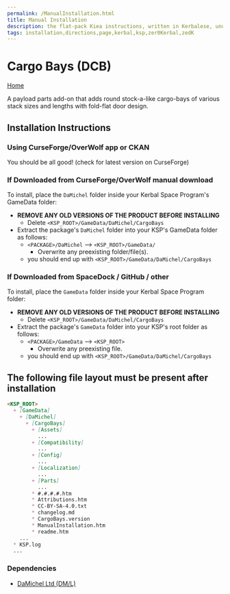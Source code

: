 ```yaml
---
permalink: /ManualInstallation.html
title: Manual Installation
description: the flat-pack Kiea instructions, written in Kerbalese, unusally present
tags: installation,directions,page,kerbal,ksp,zer0Kerbal,zedK
---
```


<!-- ManualInstallation.md v1.1.8.0
Cargo Bays (DCB)
created: 01 Oct 2019
updated: 21 Jul 2022 -->

<!-- based upon work by Lisias -->

# Cargo Bays (DCB)

[Home](./index.md)

A payload parts add-on that adds round stock-a-like cargo-bays of various stack sizes and lengths with fold-flat door design.

## Installation Instructions

### Using CurseForge/OverWolf app or CKAN

You should be all good! (check for latest version on CurseForge)

### If Downloaded from CurseForge/OverWolf manual download

To install, place the `DaMichel` folder inside your Kerbal Space Program's GameData folder:

* **REMOVE ANY OLD VERSIONS OF THE PRODUCT BEFORE INSTALLING**
  * Delete `<KSP_ROOT>/GameData/DaMichel/CargoBays`
* Extract the package's `DaMichel` folder into your KSP's GameData folder as follows:
  * `<PACKAGE>/DaMichel` --> `<KSP_ROOT>/GameData/`
    * Overwrite any preexisting folder/file(s).
  * you should end up with `<KSP_ROOT>/GameData/DaMichel/CargoBays`

### If Downloaded from SpaceDock / GitHub / other

To install, place the `GameData` folder inside your Kerbal Space Program folder:

* **REMOVE ANY OLD VERSIONS OF THE PRODUCT BEFORE INSTALLING**
  * Delete `<KSP_ROOT>/GameData/DaMichel/CargoBays`
* Extract the package's `GameData` folder into your KSP's root folder as follows:
  * `<PACKAGE>/GameData` --> `<KSP_ROOT>`
    * Overwrite any preexisting file.
  * you should end up with `<KSP_ROOT>/GameData/DaMichel/CargoBays`

## The following file layout must be present after installation

```markdown
<KSP_ROOT>
  + [GameData]
    + [DaMichel]
      + [CargoBays]
        + [Assets]
          ...
        + [Compatibility]
          ...
        + [Config]
          ...
        + [Localization]
          ...
        + [Parts]
          ...
        * #.#.#.#.htm
        * Attributions.htm
        * CC-BY-SA-4.0.txt
        * changelog.md
        * CargoBays.version
        * ManualInstallation.htm
        * readme.htm
    ...
  * KSP.log
  ...
```

### Dependencies

* [DaMichel Ltd (DM/L)][DML]

[DML]: https://forum.kerbalspaceprogram.com/index.php?/topic/208107-*/ "DaMichel Ltd (DM/L)"
